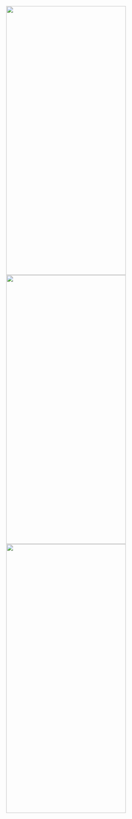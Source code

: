 
<img src= "https://github.com/ASw1tch/M4Exercise-Data-_Meta/assets/108889662/e951aafb-bb90-487b-88fa-daa58010d5ed" width="320" height="720"> <img src= "https://github.com/ASw1tch/M4Exercise-Data-_Meta/assets/108889662/2d53f81d-d30e-439e-87a0-3a5a0a80cece" width="320" height="720"> <img src= "https://github.com/ASw1tch/M4Exercise-Data-_Meta/assets/108889662/efa8ce9d-3911-449c-bf43-726ec49483e3" width="320" height="720"> 
